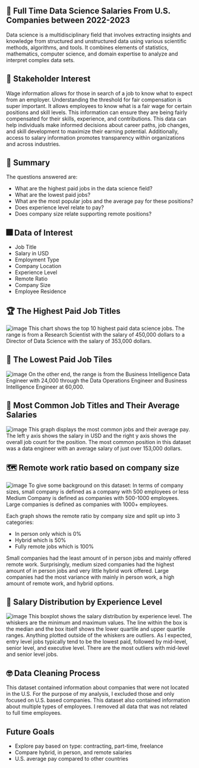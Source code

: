 ## 🎉 Full Time Data Science Salaries From U.S. Companies between 2022-2023
Data science is a multidisciplinary field that involves extracting insights and knowledge from structured and unstructured data using various scientific methods, algorithms, and tools. It combines elements of statistics, mathematics, computer science, and domain expertise to analyze and interpret complex data sets.


## 💼 Stakeholder Interest
Wage information allows for those in search of a job to know what to expect from an employer. 
Understanding the threshold for fair compensation is super important. It allows employees to know what is a fair wage for certain positions and skill levels. This information can ensure they are being fairly compensated for their skills, experience, and contributions. 
This data can help individuals make informed decisions about career paths, job changes, and skill development to maximize their earning potential.
Additionally, access to salary information promotes transparency within organizations and across industries. 

## 🎇 Summary
The questions answered are:
- What are the highest paid jobs in the data science field?
- What are the lowest paid jobs?
- What are the most popular jobs and the average pay for these positions?
- Does experience level relate to pay?
- Does company size relate supporting remote positions? 
  
## 🎆 Data of Interest
- Job Title
- Salary in USD
- Employment Type
- Company Location
- Experience Level
- Remote Ratio
- Company Size
- Employee Residence


## 🏆 The Highest Paid Job Titles
![image](https://github.com/joshlynj/ds_salaries/assets/96899068/a0b58bfc-78d0-4a8b-a53e-5e0a30579431)
This chart shows the top 10 highest paid data science jobs. The range is from a Research Scientist with the salary of 450,000 dollars to a Director of Data Science with the salary of 353,000 dollars. 

## 🛒 The Lowest Paid Job Tiles
![image](https://github.com/joshlynj/ds_salaries/assets/96899068/90995fa7-49e6-4010-9727-626320bf8882)
On the other end, the range is from the Business Intelligence Data Engineer with 24,000 through the Data Operations Engineer and Business Intelligence Engineer at 60,000. 

## 🍞 Most Common Job Titles and Their Average Salaries
![image](https://github.com/joshlynj/ds_salaries/assets/96899068/423503d1-4bf7-4b26-bb20-6aec5fd5612a)
This graph displays the most common jobs and their average pay. The left y axis shows the salary in USD and the right y axis shows the overall job count for the position. 
The most common position in this dataset was a data engineer with an average salary of just over 153,000 dollars. 

## 🗺 Remote work ratio based on company size
![image](https://github.com/joshlynj/ds_salaries/assets/96899068/7020519a-90c9-45e2-9ba2-88e2354f6747)
To give some background on this dataset:
  In terms of company sizes, small company is defined as a company with 500 employees or less
  Medium Company is defined as companies with 500-1000 employees.
  Large companies is defined as companies with 1000+ employees. 

Each graph shows the remote ratio by company size and split up into 3 categories: 
- In person only which is 0%
- Hybrid which is 50%
- Fully remote jobs which is 100%

Small companies had the least amount of in person jobs and mainly offered remote work.
Surprisingly, medium sized companies had the highest amount of in person jobs and very little hybrid work offered. 
Large companies had the most variance with mainly in person work, a high amount of remote work, and hybrid options. 


## 🌱 Salary Distribution by Experience Level
![image](https://github.com/joshlynj/ds_salaries/assets/96899068/98eecd4e-ba5e-41e3-b507-eb9796fc62af)
This boxplot shows the salary distribution by experience level.
The whiskers are the minimum and maximum values. The line within the box is the median and the box itself shows the lower quartile and upper quartile ranges. Anything plotted outside of the whiskers are outliers. 
As I expected, entry level jobs typically tend to be the lowest paid, followed by mid-level, senior level, and executive level. There are the most outliers with mid-level and senior level jobs. 

## 🤓 Data Cleaning Process
This dataset contained information about companies that were not located in the U.S. For the purpose of my analysis, I excluded those and only focused on U.S. based companies. 
This dataset also contained information about multiple types of employees. I removed all data that was not related to full time employees. 

## Future Goals
- Explore pay based on type: contracting, part-time, freelance
- Compare hybrid, in person, and remote salaries
- U.S. average pay compared to other countries

